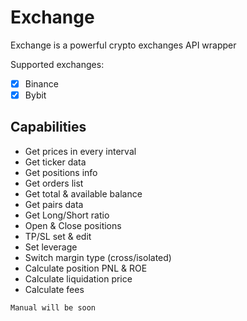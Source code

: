 # Exchange
 
Exchange is a powerful crypto exchanges API wrapper

Supported exchanges:

- [x] Binance
- [x] Bybit

## Capabilities

- Get prices in every interval
- Get ticker data
- Get positions info
- Get orders list
- Get total & available balance
- Get pairs data
- Get Long/Short ratio
- Open & Close positions
- TP/SL set & edit
- Set leverage
- Switch margin type (cross/isolated)
- Calculate position PNL & ROE
- Calculate liquidation price
- Calculate fees

`Manual will be soon`
